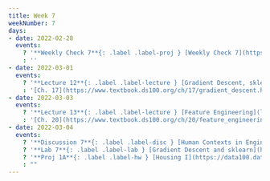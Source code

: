 ```yaml
---
title: Week 7
weekNumber: 7
days:
- date: 2022-02-28
  events:
    ? '**Weekly Check 7**{: .label .label-proj } [Weekly Check 7](https://forms.gle/iChRRb7LZAAoTeVe6) (due Mar 7)'
    : ''
- date: 2022-03-01
  events:
    ? '**Lecture 12**{: .label .label-lecture } [Gradient Descent, sklearn](lecture/lec12)'
    : '[Ch. 17](https://www.textbook.ds100.org/ch/17/gradient_descent.html)'
- date: 2022-03-03
  events:
    ? '**Lecture 13**{: .label .label-lecture } [Feature Engineering](lecture/lec13)'
    : '[Ch. 20](https://www.textbook.ds100.org/ch/20/feature_engineering.html)'
- date: 2022-03-04
  events:
    ? '**Discussion 7**{: .label .label-disc } [Human Contexts in Engineering and Feature Engineering](https://drive.google.com/file/d/1pVRvY9EULOqRd8OMlyP9h6hnWmjwfunR/view?usp=sharing) ([solutions](https://drive.google.com/file/d/1D7tRrRm28JQO-RyvKASngzOCp6EDdQnj/view?usp=sharing))'
    ? '**Lab 7**{: .label .label-lab } [Gradient Descent and sklearn](https://data100.datahub.berkeley.edu/hub/user-redirect/git-pull?repo=https%3A%2F%2Fgithub.com%2FDS-100%2Fsp22&branch=main&urlpath=lab%2Ftree%2Fsp22%2Flab%2Flab07%2Flab07.ipynb) (due Mar 8)'
    ? '**Proj 1A**{: .label .label-hw } [Housing I](https://data100.datahub.berkeley.edu/hub/user-redirect/git-pull?repo=https%3A%2F%2Fgithub.com%2FDS-100%2Fsp22&branch=main&urlpath=lab%2Ftree%2Fsp22%2Fproj%2Fproj1a%2Fproj1a.ipynb) (due Mar 10)'
    : ""
---
```

